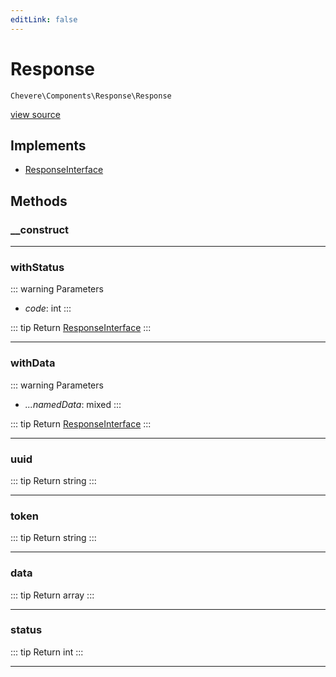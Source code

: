 ```yaml
---
editLink: false
---
```


# Response

`Chevere\Components\Response\Response`

[view source](https://github.com/chevere/chevere/blob/master/src/Chevere/Components/Response/Response.php)

## Implements

- [ResponseInterface](../../Interfaces/Response/ResponseInterface.md)

## Methods

### __construct

---

### withStatus

::: warning Parameters
- *code*: int
:::

::: tip Return
[ResponseInterface](../../Interfaces/Response/ResponseInterface.md)
:::

---

### withData

::: warning Parameters
- *...namedData*: mixed
:::

::: tip Return
[ResponseInterface](../../Interfaces/Response/ResponseInterface.md)
:::

---

### uuid

::: tip Return
string
:::

---

### token

::: tip Return
string
:::

---

### data

::: tip Return
array
:::

---

### status

::: tip Return
int
:::

---
